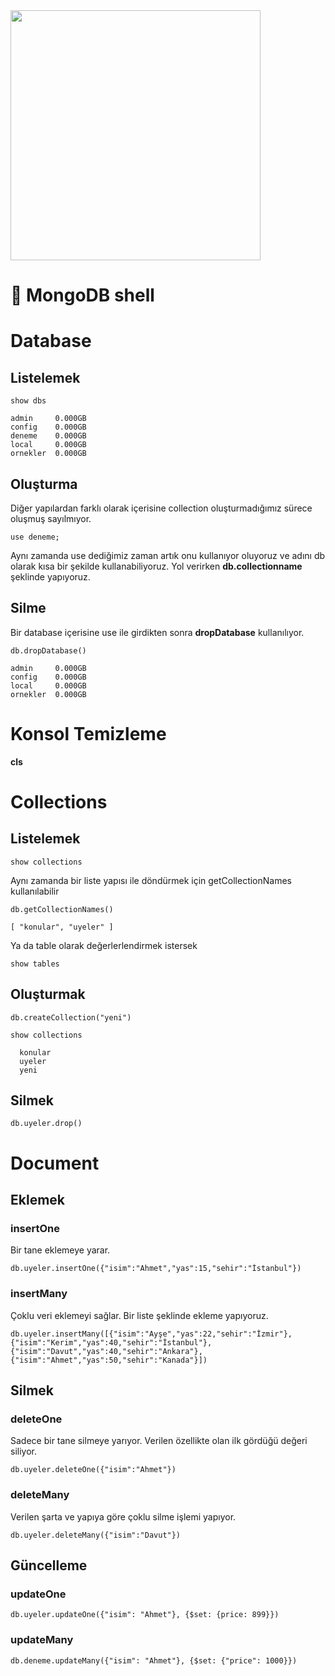 <img width="400" src='https://media.geeksforgeeks.org/wp-content/uploads/20200219180521/MongoDB-database-colection.png' />

# 🔴 MongoDB shell

# Database


## Listelemek

    show dbs

    admin     0.000GB
    config    0.000GB
    deneme    0.000GB
    local     0.000GB
    ornekler  0.000GB

## Oluşturma

Diğer yapılardan farklı olarak içerisine collection oluşturmadığımız sürece oluşmuş sayılmıyor.

    use deneme;

Aynı zamanda use dediğimiz zaman artık onu kullanıyor oluyoruz ve adını db olarak kısa bir şekilde kullanabiliyoruz. Yol verirken **db.collectionname** şeklinde yapıyoruz.

## Silme

Bir database içerisine use ile girdikten sonra **dropDatabase** kullanılıyor.

    db.dropDatabase()

    admin     0.000GB
    config    0.000GB
    local     0.000GB
    ornekler  0.000GB



# Konsol Temizleme

**cls**




# Collections

## Listelemek

    show collections

Aynı zamanda bir liste yapısı ile döndürmek için getCollectionNames kullanılabilir

    db.getCollectionNames()

    [ "konular", "uyeler" ]

Ya da table olarak değerlerlendirmek istersek

    show tables



## Oluşturmak

    db.createCollection("yeni")

    show collections

      konular
      uyeler
      yeni



## Silmek

    db.uyeler.drop()





# Document

## Eklemek

### insertOne

Bir tane eklemeye yarar.

    db.uyeler.insertOne({"isim":"Ahmet","yas":15,"sehir":"İstanbul"})


### insertMany

Çoklu veri eklemeyi sağlar. Bir liste şeklinde ekleme yapıyoruz.

    db.uyeler.insertMany([{"isim":"Ayşe","yas":22,"sehir":"İzmir"}, {"isim":"Kerim","yas":40,"sehir":"İstanbul"}, {"isim":"Davut","yas":40,"sehir":"Ankara"}, {"isim":"Ahmet","yas":50,"sehir":"Kanada"}])


## Silmek

### deleteOne

Sadece bir tane silmeye yarıyor. Verilen özellikte olan ilk gördüğü değeri siliyor.

    db.uyeler.deleteOne({"isim":"Ahmet"})

### deleteMany

Verilen şarta ve yapıya göre çoklu silme işlemi yapıyor.

    db.uyeler.deleteMany({"isim":"Davut"})


## Güncelleme

### updateOne

    db.uyeler.updateOne({"isim": "Ahmet"}, {$set: {price: 899}})

### updateMany

    db.deneme.updateMany({"isim": "Ahmet"}, {$set: {"price": 1000}})





























